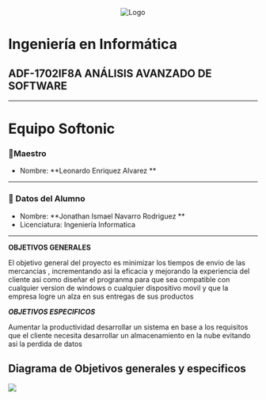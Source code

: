 <p align = "center">
    <img alt="Logo" src="https://www.tijuana.tecnm.mx/wp-content/themes/tecnm/images/logo_TECT.png">
</p>

# Ingeniería en Informática

## ADF-1702IF8A ANÁLISIS AVANZADO DE SOFTWARE

---


# Equipo Softonic



### :pencil:Maestro
* Nombre: **Leonardo Enriquez Alvarez **


  
---

### :necktie: Datos del Alumno

* Nombre: **Jonathan Ismael Navarro Rodriguez **
* Licenciatura: Ingeniería Informatica
  

---












**OBJETIVOS GENERALES**

El objetivo general del proyecto es minimizar los tiempos de envio de las mercancias , incrementando asi la eficacia y mejorando la experiencia del cliente 
asi como diseñar el progranma para que sea compatible con cualquier version de windows o cualquier dispositivo movil y que la empresa logre un alza en sus entregas de sus productos



***<p>OBJETIVOS ESPECIFICOS<p>***
Aumentar la productividad
desarrollar un sistema en base a los requisitos que el cliente necesita
desarrollar un almacenamiento en la nube evitando asi la perdida de datos
    



## Diagrama de Objetivos generales y especificos

<img src="[https://github.com/iztmool/analisis-avanzado-de-software/blob/master/diagrama%20objetivos%20generales%20y%20especificos.png]">






